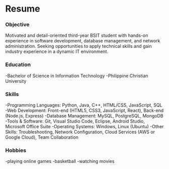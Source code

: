 # Resume

### Objective
Motivated and detail-oriented third-year BSIT student with hands-on experience in software development, database management, and network administration. Seeking opportunities to apply technical skills and gain industry experience in a dynamic IT environment.

### Education
-Bachelor of Science in Information Technology
-Philippine Christian University

### Skills
-Programming Languages: Python, Java, C++, HTML/CSS, JavaScript, SQL
-Web Development: Front-end (HTML5, CSS3, JavaScript, React), Back-end (Node.js, Express)
-Database Management: MySQL, PostgreSQL, MongoDB
-Tools & Software: Git, Visual Studio Code, Eclipse, Android Studio, Microsoft Office Suite
-Operating Systems: Windows, Linux (Ubuntu)
-Other Skills: Troubleshooting, Network Configuration, Cloud Services (AWS or Google Cloud), Team Collaboration

### Hobbies
-playing online games
-basketball
-watching movies

